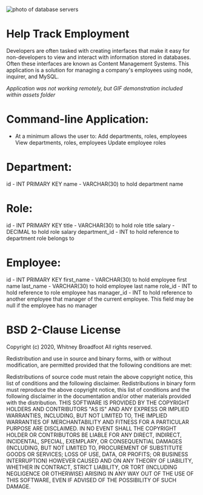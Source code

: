 ![photo of database servers](https://user-images.githubusercontent.com/55456375/76482963-62839680-63db-11ea-8dc0-35b92c5c0b18.png)

# Help Track Employment

Developers are often tasked with creating interfaces that make it easy for non-developers to view and interact with information stored in databases. Often these interfaces are known as Content Management Systems. 
This application is a solution for managing a company's employees using node, inquirer, and MySQL.

*Application was not working remotely, but GIF demonstration included within assets folder* 

# Command-line Application:
* At a minimum allows the user to:
Add departments, roles, employees
View departments, roles, employees
Update employee roles

# Department:
id - INT PRIMARY KEY
name - VARCHAR(30) to hold department name

# Role:
id - INT PRIMARY KEY
title -  VARCHAR(30) to hold role title
salary -  DECIMAL to hold role salary
department_id -  INT to hold reference to department role belongs to

# Employee:
id - INT PRIMARY KEY
first_name - VARCHAR(30) to hold employee first name
last_name - VARCHAR(30) to hold employee last name
role_id - INT to hold reference to role employee has
manager_id - INT to hold reference to another employee that manager of the current employee. This field may be null if the employee has no manager

# BSD 2-Clause License
Copyright (c) 2020, Whitney Broadfoot All rights reserved.

Redistribution and use in source and binary forms, with or without modification, are permitted provided that the following conditions are met:

Redistributions of source code must retain the above copyright notice, this list of conditions and the following disclaimer. Redistributions in binary form must reproduce the above copyright notice, this list of conditions and the following disclaimer in the documentation and/or other materials provided with the distribution. THIS SOFTWARE IS PROVIDED BY THE COPYRIGHT HOLDERS AND CONTRIBUTORS "AS IS" AND ANY EXPRESS OR IMPLIED WARRANTIES, INCLUDING, BUT NOT LIMITED TO, THE IMPLIED WARRANTIES OF MERCHANTABILITY AND FITNESS FOR A PARTICULAR PURPOSE ARE DISCLAIMED. IN NO EVENT SHALL THE COPYRIGHT HOLDER OR CONTRIBUTORS BE LIABLE FOR ANY DIRECT, INDIRECT, INCIDENTAL, SPECIAL, EXEMPLARY, OR CONSEQUENTIAL DAMAGES (INCLUDING, BUT NOT LIMITED TO, PROCUREMENT OF SUBSTITUTE GOODS OR SERVICES; LOSS OF USE, DATA, OR PROFITS; OR BUSINESS INTERRUPTION) HOWEVER CAUSED AND ON ANY THEORY OF LIABILITY, WHETHER IN CONTRACT, STRICT LIABILITY, OR TORT (INCLUDING NEGLIGENCE OR OTHERWISE) ARISING IN ANY WAY OUT OF THE USE OF THIS SOFTWARE, EVEN IF ADVISED OF THE POSSIBILITY OF SUCH DAMAGE.
